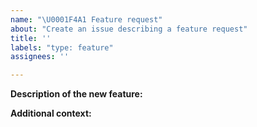 ```yaml
---
name: "\U0001F4A1 Feature request"
about: "Create an issue describing a feature request"
title: ''
labels: "type: feature"
assignees: ''

---
```


**Description of the new feature:**

<!--
A clear and concise description of what feature is to be integrated.
Is it related to a bug report issue? If so, this issue must be mentioned and linked.
-->

**Additional context:**

<!-- Add any other context or screenshots about this feature request here. -->